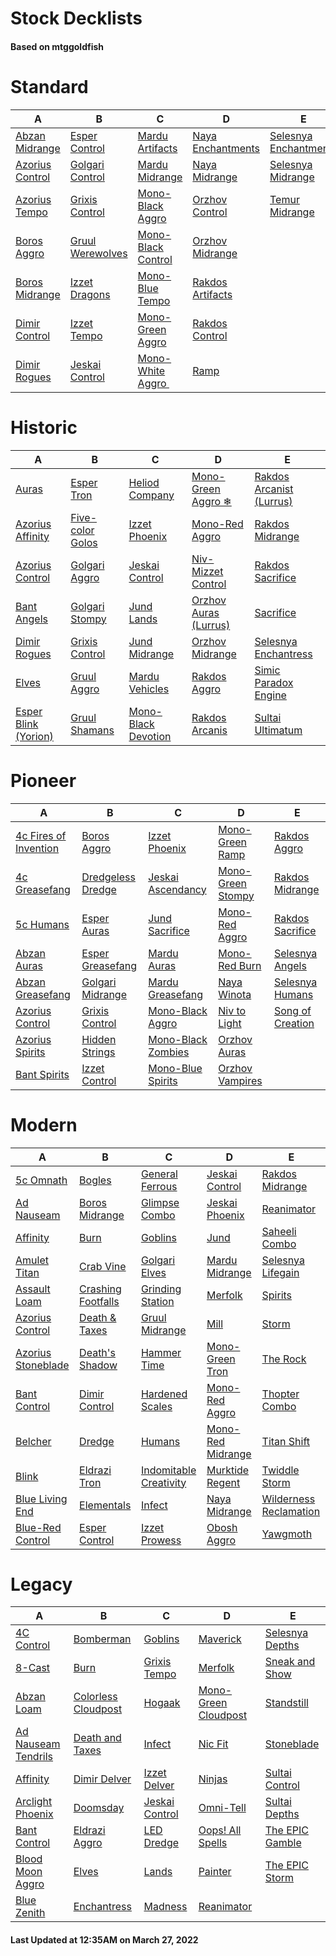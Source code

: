 # Stock Decklists
#### Based on mtggoldfish


# Standard

|                                A                                 |                                 B                                  |                                   C                                    |                                  D                                   |                                      E                                       |
|------------------------------------------------------------------|--------------------------------------------------------------------|------------------------------------------------------------------------|----------------------------------------------------------------------|------------------------------------------------------------------------------|
|[Abzan Midrange](./mtggoldfish/Standard/decks/Abzan_Midrange.md)  |[Esper Control](./mtggoldfish/Standard/decks/Esper_Control.md)      |[Mardu Artifacts](./mtggoldfish/Standard/decks/Mardu_Artifacts.md)      |[Naya Enchantments](./mtggoldfish/Standard/decks/Naya_Enchantments.md)|[Selesnya Enchantments](./mtggoldfish/Standard/decks/Selesnya_Enchantments.md)|
|[Azorius Control](./mtggoldfish/Standard/decks/Azorius_Control.md)|[Golgari Control](./mtggoldfish/Standard/decks/Golgari_Control.md)  |[Mardu Midrange](./mtggoldfish/Standard/decks/Mardu_Midrange.md)        |[Naya Midrange](./mtggoldfish/Standard/decks/Naya_Midrange.md)        |[Selesnya Midrange](./mtggoldfish/Standard/decks/Selesnya_Midrange.md)        |
|[Azorius Tempo](./mtggoldfish/Standard/decks/Azorius_Tempo.md)    |[Grixis Control](./mtggoldfish/Standard/decks/Grixis_Control.md)    |[Mono-Black Aggro](./mtggoldfish/Standard/decks/Mono-Black_Aggro.md)    |[Orzhov Control](./mtggoldfish/Standard/decks/Orzhov_Control.md)      |[Temur Midrange](./mtggoldfish/Standard/decks/Temur_Midrange.md)              |
|[Boros Aggro](./mtggoldfish/Standard/decks/Boros_Aggro.md)        |[Gruul Werewolves](./mtggoldfish/Standard/decks/Gruul_Werewolves.md)|[Mono-Black Control](./mtggoldfish/Standard/decks/Mono-Black_Control.md)|[Orzhov Midrange](./mtggoldfish/Standard/decks/Orzhov_Midrange.md)    |                                                                              |
|[Boros Midrange](./mtggoldfish/Standard/decks/Boros_Midrange.md)  |[Izzet Dragons](./mtggoldfish/Standard/decks/Izzet_Dragons.md)      |[Mono-Blue Tempo](./mtggoldfish/Standard/decks/Mono-Blue_Tempo.md)      |[Rakdos Artifacts](./mtggoldfish/Standard/decks/Rakdos_Artifacts.md)  |                                                                              |
|[Dimir Control](./mtggoldfish/Standard/decks/Dimir_Control.md)    |[Izzet Tempo](./mtggoldfish/Standard/decks/Izzet_Tempo.md)          |[Mono-Green Aggro](./mtggoldfish/Standard/decks/Mono-Green_Aggro.md)    |[Rakdos Control](./mtggoldfish/Standard/decks/Rakdos_Control.md)      |                                                                              |
|[Dimir Rogues](./mtggoldfish/Standard/decks/Dimir_Rogues.md)      |[Jeskai Control](./mtggoldfish/Standard/decks/Jeskai_Control.md)    |[Mono-White Aggro ️](./mtggoldfish/Standard/decks/Mono-White_Aggro_️.md)|[Ramp](./mtggoldfish/Standard/decks/Ramp.md)                          |                                                                              |


# Historic

|                                     A                                      |                                 B                                  |                                    C                                     |                                      D                                       |                                         E                                          |
|----------------------------------------------------------------------------|--------------------------------------------------------------------|--------------------------------------------------------------------------|------------------------------------------------------------------------------|------------------------------------------------------------------------------------|
|[Auras](./mtggoldfish/Historic/decks/Auras.md)                              |[Esper Tron](./mtggoldfish/Historic/decks/Esper_Tron.md)            |[Heliod Company](./mtggoldfish/Historic/decks/Heliod_Company.md)          |[Mono-Green Aggro ❄](./mtggoldfish/Historic/decks/Mono-Green_Aggro_❄.md)      |[Rakdos Arcanist (Lurrus)](./mtggoldfish/Historic/decks/Rakdos_Arcanist_(Lurrus).md)|
|[Azorius Affinity](./mtggoldfish/Historic/decks/Azorius_Affinity.md)        |[Five-color Golos](./mtggoldfish/Historic/decks/Five-color_Golos.md)|[Izzet Phoenix](./mtggoldfish/Historic/decks/Izzet_Phoenix.md)            |[Mono-Red Aggro](./mtggoldfish/Historic/decks/Mono-Red_Aggro.md)              |[Rakdos Midrange](./mtggoldfish/Historic/decks/Rakdos_Midrange.md)                  |
|[Azorius Control](./mtggoldfish/Historic/decks/Azorius_Control.md)          |[Golgari Aggro](./mtggoldfish/Historic/decks/Golgari_Aggro.md)      |[Jeskai Control](./mtggoldfish/Historic/decks/Jeskai_Control.md)          |[Niv-Mizzet Control](./mtggoldfish/Historic/decks/Niv-Mizzet_Control.md)      |[Rakdos Sacrifice](./mtggoldfish/Historic/decks/Rakdos_Sacrifice.md)                |
|[Bant Angels](./mtggoldfish/Historic/decks/Bant_Angels.md)                  |[Golgari Stompy](./mtggoldfish/Historic/decks/Golgari_Stompy.md)    |[Jund Lands](./mtggoldfish/Historic/decks/Jund_Lands.md)                  |[Orzhov Auras (Lurrus)](./mtggoldfish/Historic/decks/Orzhov_Auras_(Lurrus).md)|[Sacrifice](./mtggoldfish/Historic/decks/Sacrifice.md)                              |
|[Dimir Rogues](./mtggoldfish/Historic/decks/Dimir_Rogues.md)                |[Grixis Control](./mtggoldfish/Historic/decks/Grixis_Control.md)    |[Jund Midrange](./mtggoldfish/Historic/decks/Jund_Midrange.md)            |[Orzhov Midrange](./mtggoldfish/Historic/decks/Orzhov_Midrange.md)            |[Selesnya Enchantress](./mtggoldfish/Historic/decks/Selesnya_Enchantress.md)        |
|[Elves](./mtggoldfish/Historic/decks/Elves.md)                              |[Gruul Aggro](./mtggoldfish/Historic/decks/Gruul_Aggro.md)          |[Mardu Vehicles](./mtggoldfish/Historic/decks/Mardu_Vehicles.md)          |[Rakdos Aggro](./mtggoldfish/Historic/decks/Rakdos_Aggro.md)                  |[Simic Paradox Engine](./mtggoldfish/Historic/decks/Simic_Paradox_Engine.md)        |
|[Esper Blink (Yorion)](./mtggoldfish/Historic/decks/Esper_Blink_(Yorion).md)|[Gruul Shamans](./mtggoldfish/Historic/decks/Gruul_Shamans.md)      |[Mono-Black Devotion](./mtggoldfish/Historic/decks/Mono-Black_Devotion.md)|[Rakdos Arcanis](./mtggoldfish/Historic/decks/Rakdos_Arcanis.md)              |[Sultai Ultimatum](./mtggoldfish/Historic/decks/Sultai_Ultimatum.md)                |


# Pioneer

|                                      A                                      |                                  B                                  |                                   C                                   |                                  D                                  |                                 E                                 |
|-----------------------------------------------------------------------------|---------------------------------------------------------------------|-----------------------------------------------------------------------|---------------------------------------------------------------------|-------------------------------------------------------------------|
|[4c Fires of Invention](./mtggoldfish/Pioneer/decks/4c_Fires_of_Invention.md)|[Boros Aggro](./mtggoldfish/Pioneer/decks/Boros_Aggro.md)            |[Izzet Phoenix](./mtggoldfish/Pioneer/decks/Izzet_Phoenix.md)          |[Mono-Green Ramp](./mtggoldfish/Pioneer/decks/Mono-Green_Ramp.md)    |[Rakdos Aggro](./mtggoldfish/Pioneer/decks/Rakdos_Aggro.md)        |
|[4c Greasefang](./mtggoldfish/Pioneer/decks/4c_Greasefang.md)                |[Dredgeless Dredge](./mtggoldfish/Pioneer/decks/Dredgeless_Dredge.md)|[Jeskai Ascendancy](./mtggoldfish/Pioneer/decks/Jeskai_Ascendancy.md)  |[Mono-Green Stompy](./mtggoldfish/Pioneer/decks/Mono-Green_Stompy.md)|[Rakdos Midrange](./mtggoldfish/Pioneer/decks/Rakdos_Midrange.md)  |
|[5c Humans](./mtggoldfish/Pioneer/decks/5c_Humans.md)                        |[Esper Auras](./mtggoldfish/Pioneer/decks/Esper_Auras.md)            |[Jund Sacrifice](./mtggoldfish/Pioneer/decks/Jund_Sacrifice.md)        |[Mono-Red Aggro](./mtggoldfish/Pioneer/decks/Mono-Red_Aggro.md)      |[Rakdos Sacrifice](./mtggoldfish/Pioneer/decks/Rakdos_Sacrifice.md)|
|[Abzan Auras](./mtggoldfish/Pioneer/decks/Abzan_Auras.md)                    |[Esper Greasefang](./mtggoldfish/Pioneer/decks/Esper_Greasefang.md)  |[Mardu Auras](./mtggoldfish/Pioneer/decks/Mardu_Auras.md)              |[Mono-Red Burn](./mtggoldfish/Pioneer/decks/Mono-Red_Burn.md)        |[Selesnya Angels](./mtggoldfish/Pioneer/decks/Selesnya_Angels.md)  |
|[Abzan Greasefang](./mtggoldfish/Pioneer/decks/Abzan_Greasefang.md)          |[Golgari Midrange](./mtggoldfish/Pioneer/decks/Golgari_Midrange.md)  |[Mardu Greasefang](./mtggoldfish/Pioneer/decks/Mardu_Greasefang.md)    |[Naya Winota](./mtggoldfish/Pioneer/decks/Naya_Winota.md)            |[Selesnya Humans](./mtggoldfish/Pioneer/decks/Selesnya_Humans.md)  |
|[Azorius Control](./mtggoldfish/Pioneer/decks/Azorius_Control.md)            |[Grixis Control](./mtggoldfish/Pioneer/decks/Grixis_Control.md)      |[Mono-Black Aggro](./mtggoldfish/Pioneer/decks/Mono-Black_Aggro.md)    |[Niv to Light](./mtggoldfish/Pioneer/decks/Niv_to_Light.md)          |[Song of Creation](./mtggoldfish/Pioneer/decks/Song_of_Creation.md)|
|[Azorius Spirits](./mtggoldfish/Pioneer/decks/Azorius_Spirits.md)            |[Hidden Strings](./mtggoldfish/Pioneer/decks/Hidden_Strings.md)      |[Mono-Black Zombies](./mtggoldfish/Pioneer/decks/Mono-Black_Zombies.md)|[Orzhov Auras](./mtggoldfish/Pioneer/decks/Orzhov_Auras.md)          |                                                                   |
|[Bant Spirits](./mtggoldfish/Pioneer/decks/Bant_Spirits.md)                  |[Izzet Control](./mtggoldfish/Pioneer/decks/Izzet_Control.md)        |[Mono-Blue Spirits](./mtggoldfish/Pioneer/decks/Mono-Blue_Spirits.md)  |[Orzhov Vampires](./mtggoldfish/Pioneer/decks/Orzhov_Vampires.md)    |                                                                   |


# Modern

|                                  A                                   |                                  B                                   |                                      C                                       |                                 D                                  |                                      E                                       |
|----------------------------------------------------------------------|----------------------------------------------------------------------|------------------------------------------------------------------------------|--------------------------------------------------------------------|------------------------------------------------------------------------------|
|[5c Omnath](./mtggoldfish/Modern/decks/5c_Omnath.md)                  |[Bogles](./mtggoldfish/Modern/decks/Bogles.md)                        |[General Ferrous](./mtggoldfish/Modern/decks/General_Ferrous.md)              |[Jeskai Control](./mtggoldfish/Modern/decks/Jeskai_Control.md)      |[Rakdos Midrange](./mtggoldfish/Modern/decks/Rakdos_Midrange.md)              |
|[Ad Nauseam](./mtggoldfish/Modern/decks/Ad_Nauseam.md)                |[Boros Midrange](./mtggoldfish/Modern/decks/Boros_Midrange.md)        |[Glimpse Combo](./mtggoldfish/Modern/decks/Glimpse_Combo.md)                  |[Jeskai Phoenix](./mtggoldfish/Modern/decks/Jeskai_Phoenix.md)      |[Reanimator](./mtggoldfish/Modern/decks/Reanimator.md)                        |
|[Affinity](./mtggoldfish/Modern/decks/Affinity.md)                    |[Burn](./mtggoldfish/Modern/decks/Burn.md)                            |[Goblins](./mtggoldfish/Modern/decks/Goblins.md)                              |[Jund](./mtggoldfish/Modern/decks/Jund.md)                          |[Saheeli Combo](./mtggoldfish/Modern/decks/Saheeli_Combo.md)                  |
|[Amulet Titan](./mtggoldfish/Modern/decks/Amulet_Titan.md)            |[Crab Vine](./mtggoldfish/Modern/decks/Crab_Vine.md)                  |[Golgari Elves](./mtggoldfish/Modern/decks/Golgari_Elves.md)                  |[Mardu Midrange](./mtggoldfish/Modern/decks/Mardu_Midrange.md)      |[Selesnya Lifegain](./mtggoldfish/Modern/decks/Selesnya_Lifegain.md)          |
|[Assault Loam](./mtggoldfish/Modern/decks/Assault_Loam.md)            |[Crashing Footfalls](./mtggoldfish/Modern/decks/Crashing_Footfalls.md)|[Grinding Station](./mtggoldfish/Modern/decks/Grinding_Station.md)            |[Merfolk](./mtggoldfish/Modern/decks/Merfolk.md)                    |[Spirits](./mtggoldfish/Modern/decks/Spirits.md)                              |
|[Azorius Control](./mtggoldfish/Modern/decks/Azorius_Control.md)      |[Death & Taxes](./mtggoldfish/Modern/decks/Death_&_Taxes.md)          |[Gruul Midrange](./mtggoldfish/Modern/decks/Gruul_Midrange.md)                |[Mill](./mtggoldfish/Modern/decks/Mill.md)                          |[Storm](./mtggoldfish/Modern/decks/Storm.md)                                  |
|[Azorius Stoneblade](./mtggoldfish/Modern/decks/Azorius_Stoneblade.md)|[Death's Shadow](./mtggoldfish/Modern/decks/Death's_Shadow.md)        |[Hammer Time](./mtggoldfish/Modern/decks/Hammer_Time.md)                      |[Mono-Green Tron](./mtggoldfish/Modern/decks/Mono-Green_Tron.md)    |[The Rock](./mtggoldfish/Modern/decks/The_Rock.md)                            |
|[Bant Control](./mtggoldfish/Modern/decks/Bant_Control.md)            |[Dimir Control](./mtggoldfish/Modern/decks/Dimir_Control.md)          |[Hardened Scales](./mtggoldfish/Modern/decks/Hardened_Scales.md)              |[Mono-Red Aggro](./mtggoldfish/Modern/decks/Mono-Red_Aggro.md)      |[Thopter Combo](./mtggoldfish/Modern/decks/Thopter_Combo.md)                  |
|[Belcher](./mtggoldfish/Modern/decks/Belcher.md)                      |[Dredge](./mtggoldfish/Modern/decks/Dredge.md)                        |[Humans](./mtggoldfish/Modern/decks/Humans.md)                                |[Mono-Red Midrange](./mtggoldfish/Modern/decks/Mono-Red_Midrange.md)|[Titan Shift](./mtggoldfish/Modern/decks/Titan_Shift.md)                      |
|[Blink](./mtggoldfish/Modern/decks/Blink.md)                          |[Eldrazi Tron](./mtggoldfish/Modern/decks/Eldrazi_Tron.md)            |[Indomitable Creativity](./mtggoldfish/Modern/decks/Indomitable_Creativity.md)|[Murktide Regent](./mtggoldfish/Modern/decks/Murktide_Regent.md)    |[Twiddle Storm](./mtggoldfish/Modern/decks/Twiddle_Storm.md)                  |
|[Blue Living End](./mtggoldfish/Modern/decks/Blue_Living_End.md)      |[Elementals](./mtggoldfish/Modern/decks/Elementals.md)                |[Infect](./mtggoldfish/Modern/decks/Infect.md)                                |[Naya Midrange](./mtggoldfish/Modern/decks/Naya_Midrange.md)        |[Wilderness Reclamation](./mtggoldfish/Modern/decks/Wilderness_Reclamation.md)|
|[Blue-Red Control](./mtggoldfish/Modern/decks/Blue-Red_Control.md)    |[Esper Control](./mtggoldfish/Modern/decks/Esper_Control.md)          |[Izzet Prowess](./mtggoldfish/Modern/decks/Izzet_Prowess.md)                  |[Obosh Aggro](./mtggoldfish/Modern/decks/Obosh_Aggro.md)            |[Yawgmoth](./mtggoldfish/Modern/decks/Yawgmoth.md)                            |


# Legacy

|                                   A                                    |                                   B                                    |                              C                               |                                    D                                     |                               E                                |
|------------------------------------------------------------------------|------------------------------------------------------------------------|--------------------------------------------------------------|--------------------------------------------------------------------------|----------------------------------------------------------------|
|[4C Control](./mtggoldfish/Legacy/decks/4C_Control.md)                  |[Bomberman](./mtggoldfish/Legacy/decks/Bomberman.md)                    |[Goblins](./mtggoldfish/Legacy/decks/Goblins.md)              |[Maverick](./mtggoldfish/Legacy/decks/Maverick.md)                        |[Selesnya Depths](./mtggoldfish/Legacy/decks/Selesnya_Depths.md)|
|[8-Cast](./mtggoldfish/Legacy/decks/8-Cast.md)                          |[Burn](./mtggoldfish/Legacy/decks/Burn.md)                              |[Grixis Tempo](./mtggoldfish/Legacy/decks/Grixis_Tempo.md)    |[Merfolk](./mtggoldfish/Legacy/decks/Merfolk.md)                          |[Sneak and Show](./mtggoldfish/Legacy/decks/Sneak_and_Show.md)  |
|[Abzan Loam](./mtggoldfish/Legacy/decks/Abzan_Loam.md)                  |[Colorless Cloudpost](./mtggoldfish/Legacy/decks/Colorless_Cloudpost.md)|[Hogaak](./mtggoldfish/Legacy/decks/Hogaak.md)                |[Mono-Green Cloudpost](./mtggoldfish/Legacy/decks/Mono-Green_Cloudpost.md)|[Standstill](./mtggoldfish/Legacy/decks/Standstill.md)          |
|[Ad Nauseam Tendrils](./mtggoldfish/Legacy/decks/Ad_Nauseam_Tendrils.md)|[Death and Taxes](./mtggoldfish/Legacy/decks/Death_and_Taxes.md)        |[Infect](./mtggoldfish/Legacy/decks/Infect.md)                |[Nic Fit](./mtggoldfish/Legacy/decks/Nic_Fit.md)                          |[Stoneblade](./mtggoldfish/Legacy/decks/Stoneblade.md)          |
|[Affinity](./mtggoldfish/Legacy/decks/Affinity.md)                      |[Dimir Delver](./mtggoldfish/Legacy/decks/Dimir_Delver.md)              |[Izzet Delver](./mtggoldfish/Legacy/decks/Izzet_Delver.md)    |[Ninjas](./mtggoldfish/Legacy/decks/Ninjas.md)                            |[Sultai Control](./mtggoldfish/Legacy/decks/Sultai_Control.md)  |
|[Arclight Phoenix](./mtggoldfish/Legacy/decks/Arclight_Phoenix.md)      |[Doomsday](./mtggoldfish/Legacy/decks/Doomsday.md)                      |[Jeskai Control](./mtggoldfish/Legacy/decks/Jeskai_Control.md)|[Omni-Tell](./mtggoldfish/Legacy/decks/Omni-Tell.md)                      |[Sultai Depths](./mtggoldfish/Legacy/decks/Sultai_Depths.md)    |
|[Bant Control](./mtggoldfish/Legacy/decks/Bant_Control.md)              |[Eldrazi Aggro](./mtggoldfish/Legacy/decks/Eldrazi_Aggro.md)            |[LED Dredge](./mtggoldfish/Legacy/decks/LED_Dredge.md)        |[Oops! All Spells](./mtggoldfish/Legacy/decks/Oops!_All_Spells.md)        |[The EPIC Gamble](./mtggoldfish/Legacy/decks/The_EPIC_Gamble.md)|
|[Blood Moon Aggro](./mtggoldfish/Legacy/decks/Blood_Moon_Aggro.md)      |[Elves](./mtggoldfish/Legacy/decks/Elves.md)                            |[Lands](./mtggoldfish/Legacy/decks/Lands.md)                  |[Painter](./mtggoldfish/Legacy/decks/Painter.md)                          |[The EPIC Storm](./mtggoldfish/Legacy/decks/The_EPIC_Storm.md)  |
|[Blue Zenith](./mtggoldfish/Legacy/decks/Blue_Zenith.md)                |[Enchantress](./mtggoldfish/Legacy/decks/Enchantress.md)                |[Madness](./mtggoldfish/Legacy/decks/Madness.md)              |[Reanimator](./mtggoldfish/Legacy/decks/Reanimator.md)                    |                                                                |



#### Last Updated at 12:35AM on March 27, 2022